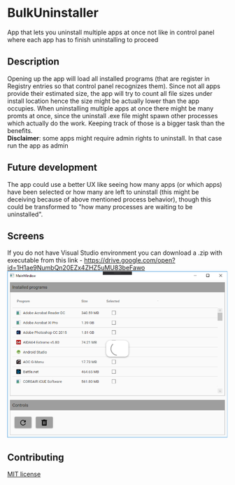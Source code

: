 # BulkUninstaller
App that lets you uninstall multiple apps at once not like in control panel where each app has to finish uninstalling to proceed

## Description
Opening up the app will load all installed programs 
(that are register in Registry entries so that control panel recognizes them).
Since not all apps provide their estimated size, the app will try to count all file sizes under install location
hence the size might be actually lower than the app occupies.
When uninstalling multiple apps at once there might be many promts at once, 
since the uninstall .exe file might spawn other processes which actually do the work. 
Keeping track of those is a bigger task than the benefits.
<br>
**Disclaimer**: some apps might require admin rights to uninstall. In that case run the app as admin

## Future development

The app could use a better UX like seeing how many apps (or which apps) have been selected
or how many are left to uninstall (this might be deceiving because of above mentioned process behavior),
though this could be transformed to "how many processes are waiting to be uninstalled".


## Screens
If you do not have Visual Studio environment you can download a .zip with executable from this link - https://drive.google.com/open?id=1H1ae9NumbQn20EZx4ZHZ5uMU83beFawo
![InitialScreen](Demo/screen1.png)

## Contributing
[MIT license](license.txt)
